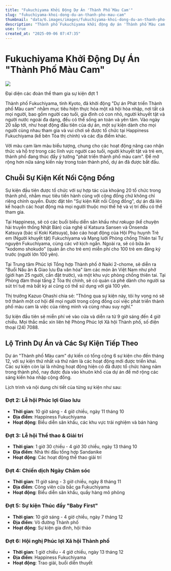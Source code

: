 ```yaml
---
title: "Fukuchiyama Khởi Động Dự Án 'Thành Phố Màu Cam'"
slug: "fukuchiyama-khoi-dong-du-an-thanh-pho-mau-cam"
thumbnail: "data/6.images/images/fukuchiyama-khoi-dong-du-an-thanh-pho-mau-cam.webp"
description: "Thành phố Fukuchiyama khởi động dự án 'Thành phố Màu cam' hướng đến xã hội hòa nhập, nơi mọi người đều an tâm sinh sống. Chuỗi sự kiện giao lưu cộng đồng sẽ diễn ra từ tháng 9 đến tháng 12."
use: true
created_at: "2025-09-06 07:47:35"
---
```


# Fukuchiyama Khởi Động Dự Án "Thành Phố Màu Cam"

![](/images/20250905-00010001-rtn-000-1-view.webp)

Đại diện các đoàn thể tham gia sự kiện đợt 1

Thành phố Fukuchiyama, tỉnh Kyoto, đã khởi động "Dự án Phát triển Thành phố Màu cam" nhằm mục tiêu hiện thực hóa một xã hội hòa nhập, nơi tất cả mọi người, bao gồm người cao tuổi, gia đình có con nhỏ, người khuyết tật và người nước ngoài đa dạng, đều có thể sống an toàn và yên tâm. Vào ngày 20 sắp tới, như hoạt động đầu tiên của dự án, một sự kiện dành cho mọi người cùng nhau tham gia và vui chơi sẽ được tổ chức tại Happiness Fukuchiyama (kế bên Tòa thị chính) và các địa điểm khác.

Với màu cam làm màu biểu tượng, chung cho các hoạt động nâng cao nhận thức và hỗ trợ trong các lĩnh vực người cao tuổi, người khuyết tật và trẻ em, thành phố đang thúc đẩy ý tưởng "phát triển thành phố màu cam". Để mở rộng hơn nữa sáng kiến này trong toàn thành phố, dự án đã được bắt đầu.

## Chuỗi Sự Kiện Kết Nối Cộng Đồng

Sự kiện đầu tiên được tổ chức với sự hợp tác của khoảng 20 tổ chức trong thành phố, nhằm mục tiêu tiến hành cùng với cộng đồng chứ không chỉ riêng chính quyền. Được đặt tên "Sự kiện Kết nối Cộng đồng", dự án đã lên kế hoạch các hoạt động mà mọi người thuộc mọi thế hệ và vị trí đều có thể tham gia.

Tại Happiness, sẽ có các buổi biểu diễn sân khấu như *rakugo* (kể chuyện hài truyền thống Nhật Bản) của nghệ sĩ Katsura Sansen và Onsenda Katsuya (bác sĩ Koki Katsuya), báo cáo hoạt động của Hội Phụ huynh Trẻ em (Người khuyết tật) Fukuchiyama và Mạng lưới Phòng chống Thiên tai Tự nguyện Fukuchiyama, cùng các vở kịch ngắn. Ngoài ra, sẽ có bữa ăn "kodomo shokudo" (quán ăn cho trẻ em) miễn phí cho 100 trẻ em đăng ký trước (người lớn 100 yên).

Tại Trung tâm Phúc lợi Tổng hợp Thành phố ở Naiki 2-chome, sẽ diễn ra "Buổi Nấu ăn & Giao lưu Đa văn hóa" làm các món ăn Việt Nam như phở (giới hạn 25 người, cần đặt trước), và một khu vực phòng chống thiên tai. Tại Phòng đàm thoại tầng 2 Tòa thị chính, sẽ có quán cà phê dành cho người sa sút trí tuệ mà bất kỳ ai cũng có thể sử dụng với giá 100 yên.

Thị trưởng Kazuo Ohashi chia sẻ: "Thông qua sự kiện này, tôi hy vọng nó sẽ trở thành một cơ hội để mọi người trong cộng đồng coi việc phát triển thành phố màu cam là việc của riêng mình và cùng nhau suy nghĩ."

Sự kiện đầu tiên sẽ miễn phí vé vào cửa và diễn ra từ 9 giờ sáng đến 4 giờ chiều. Mọi thắc mắc xin liên hệ Phòng Phúc lợi Xã hội Thành phố, số điện thoại (24) 7088.

## Lộ Trình Dự Án và Các Sự Kiện Tiếp Theo

Dự án "Thành phố Màu cam" dự kiến có tổng cộng 6 sự kiện cho đến tháng 12, với sự kiện thứ nhất và thứ năm là các hoạt động mới được triển khai. Các sự kiện còn lại là những hoạt động hiện có đã được tổ chức hàng năm trong thành phố, nay được đưa vào khuôn khổ của dự án để mở rộng các sáng kiến hòa nhập cộng đồng.

Lịch trình và nội dung chi tiết của từng sự kiện như sau:

### Đợt 2: Lễ hội Phúc lợi Giao lưu

*   **Thời gian**: 10 giờ sáng - 4 giờ chiều, ngày 11 tháng 10
*   **Địa điểm**: Happiness Fukuchiyama
*   **Hoạt động**: Biểu diễn sân khấu, các khu vực trải nghiệm và bán hàng

### Đợt 3: Lễ hội Thể thao & Giải trí

*   **Thời gian**: 1 giờ 30 chiều - 4 giờ 30 chiều, ngày 13 tháng 10
*   **Địa điểm**: Nhà thi đấu tổng hợp Sandanike
*   **Hoạt động**: Các hoạt động thể thao giải trí

### Đợt 4: Chiến dịch Ngày Chăm sóc

*   **Thời gian**: 11 giờ sáng - 3 giờ chiều, ngày 8 tháng 11
*   **Địa điểm**: Công viên cửa bắc ga Fukuchiyama
*   **Hoạt động**: Biểu diễn sân khấu, quầy hàng mô phỏng

### Đợt 5: Sự kiện Thúc đẩy "Baby First"

*   **Thời gian**: 10 giờ sáng - 4 giờ chiều, ngày 7 tháng 12
*   **Địa điểm**: Võ đường Thành phố
*   **Hoạt động**: Sự kiện gia đình, hội thảo

### Đợt 6: Hội nghị Phúc lợi Xã hội Thành phố

*   **Thời gian**: 1 giờ chiều - 4 giờ chiều, ngày 13 tháng 12
*   **Địa điểm**: Happiness Fukuchiyama
*   **Hoạt động**: Trao giải, buổi diễn thuyết
